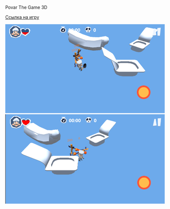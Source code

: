 Povar The Game 3D

<a href="https://ikhudyakov.itch.io/povar-the-game-3d?secret=846m9vUXDP6dmfTc65Wh9ExLCA">Ссылка на игру</a>

![](https://github.com/ikhudyakov/Povar-The-Game-3D/blob/main/Assets/Screenshots/1.png?raw=true)
![](https://github.com/ikhudyakov/Povar-The-Game-3D/blob/main/Assets/Screenshots/2.png?raw=true)


